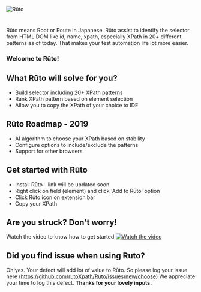 ![Rūto](https://raw.githubusercontent.com/rutoXpath/Ruto/master/ruto.png)
#
Rūto means Root or Route in Japanese. Rūto assist to identify the selector from HTML DOM like id, name, xpath, especially XPath in 20+ different patterns as of today. That makes your test automation life lot more easier.
### Welcome to Rūto!
## What Rūto will solve for you?
* Build selector including 20+ XPath patterns
* Rank XPath pattern based on element selection
* Allow you to copy the XPath of your choice to IDE
## Rūto Roadmap - 2019
* AI algorithm to choose your XPath based on stability
* Configure options to include/exclude the patterns
* Support for other browsers
## Get started with Rūto
* Install Rūto - link will be updated soon
* Right click on field (element) and click 'Add to Rūto' option
* Click Rūto icon on extension bar
* Copy your XPath
## Are you struck? Don't worry!
Watch the video to know how to get started
[![Watch the video](https://raw.githubusercontent.com/rutoXpath/Ruto/master/how%20to%20use.png)](https://www.youtube.com/watch?v=vrH_dzC1hZ4)
## Did you find issue when using Ruto?
Oh!yes. Your defect will add lot of value to Rūto. So please log your issue here (https://github.com/rutoXpath/Ruto/issues/new/choose)
We appreciate your time to log this defect.
**Thanks for your lovely inputs.**
